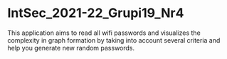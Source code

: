 # IntSec_2021-22_Grupi19_Nr4
This application aims to read all wifi passwords and visualizes the  complexity in graph formation by taking into account several criteria and help you generate new random passwords.
